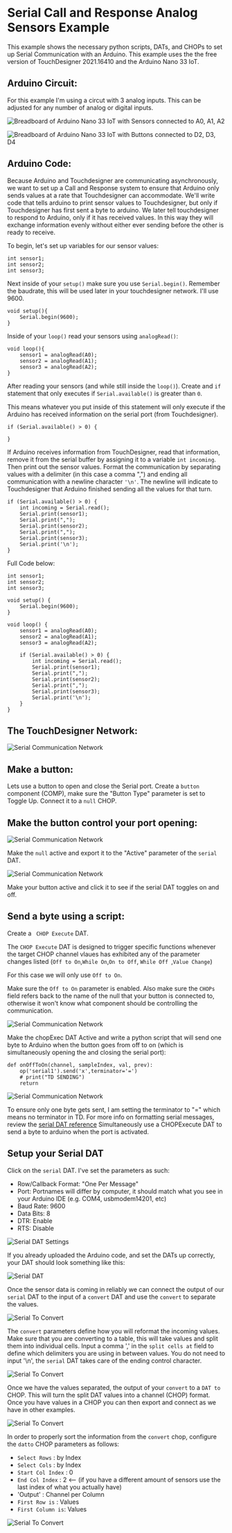 # Serial Call and Response Analog Sensors Example

This example shows the necessary python scripts, DATs, and CHOPs to set up Serial Communication with an Arduino. This example uses the the free version of TouchDesigner 2021.16410 and the Arduino Nano 33 IoT.

## Arduino Circuit:
For this example I'm using a circut with 3 analog inputs.  This can be adjusted for any number of analog or digital inputs.


![Breadboard of Arduino Nano 33 IoT with Sensors connected to A0, A1, A2](./imgs/analogsensors.png?raw=true "Breadboard Sensors")


![Breadboard of Arduino Nano 33 IoT with Buttons connected to D2, D3, D4](./imgs/arduinoButtons.png?raw=true "Breadboard Switches")

## Arduino Code:
Because Arduino and Touchdesigner are communicating asynchronously, we want to set up a Call and Response system to ensure that Arduino only sends values at a rate that Touchdesigner can accommodate. We'll write code that tells arduino to print sensor values to Touchdesigner, but only if Touchdesigner has first sent a byte to arduino. We later tell touchdesigner to respond to Arduino, only if it has received values. In this way they will exchange information evenly without either ever sending before the other is ready to receive.


To begin, let's set up variables for our sensor values:

    int sensor1;
    int sensor2;
    int sensor3;

Next inside of your ```setup()``` make sure you use ```Serial.begin()```.  Remember the baudrate, this will be used later in your touchdesigner network.  I'll use 9600.  
    
    void setup(){
        Serial.begin(9600);
    }
    
Inside of your ```loop()``` read your sensors using ```analogRead()```:
    
    void loop(){
        sensor1 = analogRead(A0);
        sensor2 = analogRead(A1);
        sensor3 = analogRead(A2);
    }

After reading your sensors (and while still inside the ```loop()```). Create and `if` statement that only executes if `Serial.available()` is greater than `0`.  

This means whatever you put inside of this statement will only execute if the Arduino has received information on the serial port (from Touchdesigner).

    if (Serial.available() > 0) {
    
    }

If Arduino receives information from TouchDesigner, read that information, remove it from the serial buffer by assigning it to a variable `int incoming`.  Then print out the sensor values.  Format the communication by separating values with a delimiter (in this case a comma ",") and ending all communication with a newline character `'\n'`.  The newline will indicate to Touchdesigner that Arduino finished sending all the values for that turn.


    if (Serial.available() > 0) {
        int incoming = Serial.read();
        Serial.print(sensor1);
        Serial.print(",");
        Serial.print(sensor2);
        Serial.print(",");
        Serial.print(sensor3);
        Serial.print('\n');
    }

Full Code below:

    int sensor1;
    int sensor2;
    int sensor3;

    void setup() {
        Serial.begin(9600);
    }

    void loop() {
        sensor1 = analogRead(A0);
        sensor2 = analogRead(A1);
        sensor3 = analogRead(A2);

        if (Serial.available() > 0) {
            int incoming = Serial.read();
            Serial.print(sensor1);
            Serial.print(",");
            Serial.print(sensor2);
            Serial.print(",");
            Serial.print(sensor3);
            Serial.print('\n');
        }
    }


## The TouchDesigner Network:
![Serial Communication Network](https://github.com/RiosITP/DILP2022/blob/main/In%20Class%20Examples/Serial/imgs/network.png?raw=true "Network")

## Make a button:
Lets use a button to open and close the Serial port.  Create a ```button``` component (COMP), make sure the "Button Type" parameter is set to Toggle Up. Connect it to a ```null``` CHOP. 

## Make the button control your port opening:
![Serial Communication Network](./imgs/buttonNull.png?raw=true "Toggle Button to Null")

Make the ```null``` active and export it to the "Active" parameter of the ```serial``` DAT.

![Serial Communication Network](./imgs/serialDATexport2.png?raw=true "Toggle Button to Null")

Make your button active and click it to see if the serial DAT toggles on and off.


## Send a byte using a script:

Create a ``` CHOP Execute``` DAT.  

The ```CHOP Execute``` DAT is designed to trigger specific functions whenever the target CHOP channel vlaues has exhibited any of the parameter changes listed (```Off to On```,```While On```,```On to Off```, ```While Off ```,```Value Change```)

For this case we will only use ```Off to On```.  

Make sure the ```Off to On``` parameter is enabled.
Also make sure the `CHOPs` field refers back to the name of the null that your button is connected to, otherwise it won't know what component should be controlling the communication.

![Serial Communication Network](https://github.com/RiosITP/DILP2022/blob/main/In%20Class%20Examples/Serial/imgs/chopExecSettings.png?raw=true "ChopExecute Script")

Make the chopExec DAT Active and write a python script that will send one byte to Arduino when the button goes from off to on (which is simultaneously opening the and closing the serial port):

    def onOffToOn(channel, sampleIndex, val, prev):
        op('serial1').send('x',terminator='=')
        # print("TD SENDING")
        return


![Serial Communication Network](./imgs/chopExecActive.png?raw=true "ChopExecute Script")

To ensure only one byte gets sent, I am setting the terminator to "=" which means no terminator in TD.  For more info on formatting serial messages, review the [serial DAT reference](https://docs.derivative.ca/SerialDAT_Class)
Simultaneously use a CHOPExecute DAT to send a byte to arduino when the port is activated.

## Setup your Serial DAT

Click on the `serial` DAT.  I've set the parameters as such:

- Row/Callback Format: "One Per Message"
- Port: Portnames will differ by computer, it should match what you see in your Arduino IDE (e.g. COM4, usbmodem14201, etc)
- Baud Rate: 9600
- Data Bits: 8
- DTR: Enable
- RTS: Disable

![Serial DAT Settings](./imgs/serialDATsettings.png?raw=true "Serial DAT Settings")


If you already uploaded the Arduino code, and set the DATs up correctly, your DAT should look something like this:


![Serial DAT](./imgs/serialDAT.png?raw=true "Serial DAT")

Once the sensor data is coming in reliably we can connect the output of our `serial` DAT to the input of a `convert` DAT and use the `convert` to separate the values.

![Serial To Convert](./imgs/serialtoConvert.png?raw=true "Serial to Convert")

The `convert` parameters define how you will reformat the incoming values.  Make sure that you are converting to a table, this will take values and split them into individual cells.  Input a comma ',' in the `split cells at` field to define which delimiters you are using in between values.  You do not need to input '\n', the `serial` DAT takes care of the ending control character.

![Serial To Convert](./imgs/convertSettings.png?raw=true "Convert Settings")

Once we have the values separated, the output of your `convert` to a `DAT to` CHOP. This will turn the split DAT values into a channel (CHOP) format.  Once you have values in a CHOP you can then export and connect as we have in other examples.

![Serial To Convert](./imgs/datto.png?raw=true "dat to CHOP")

In order to properly sort the information from the `convert` chop, configure the `datto` CHOP parameters as follows:
- `Select Rows` : by Index
- `Select Cols` : by Index
- `Start Col Index` : 0
- `End Col Index` : 2  <-- (if you have a different amount of sensors use the last index of what you actually have)
- 'Output' : Channel per Column
- `First Row is` : Values
- `First Column is`: Values

![Serial To Convert](./imgs/dattodetail.png?raw=true "Convert Settings")

